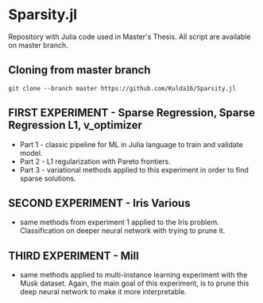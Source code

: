 # Sparsity.jl
Repository with Julia code used in Master's Thesis.
All script are available on master branch.

## Cloning from master branch
```
git clone --branch master https://github.com/Kulda16/Sparsity.jl
```

## FIRST EXPERIMENT - Sparse Regression, Sparse Regression L1, v_optimizer

* Part 1 - classic pipeline for ML in Julia language to train and validate model.
* Part 2 - L1 regularization with Pareto frontiers.
* Part 3 - variational methods applied to this experiment in order to find sparse solutions.

## SECOND EXPERIMENT - Iris Various

* same methods from experiment 1 applied to the Iris problem. Classification on deeper neural network with trying to prune it.

## THIRD EXPERIMENT - Mill

* same methods applied to multi-instance learning experiment with the Musk dataset. Again, the main goal of this experiment, is to prune this deep neural network to make it more interpretable.
